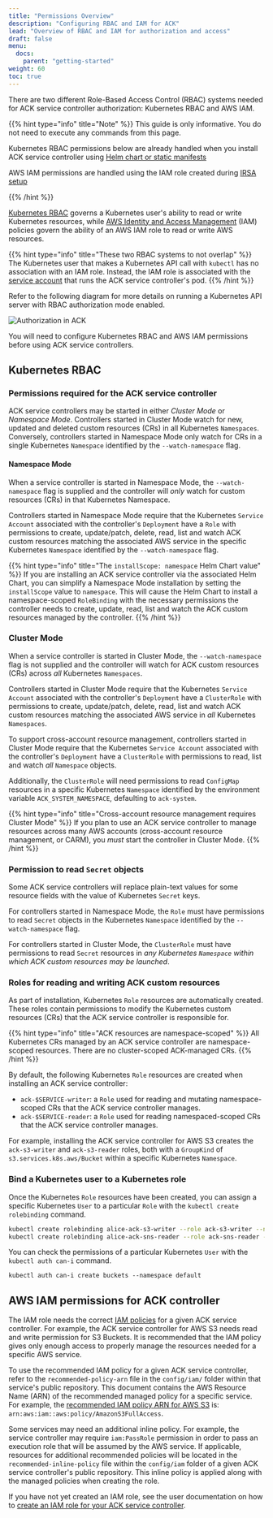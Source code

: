 ```yaml
---
title: "Permissions Overview"
description: "Configuring RBAC and IAM for ACK"
lead: "Overview of RBAC and IAM for authorization and access"
draft: false
menu:
  docs:
    parent: "getting-started"
weight: 60
toc: true
---
```


There are two different Role-Based Access Control (RBAC) systems needed for ACK service controller authorization: Kubernetes RBAC and AWS IAM.

{{% hint type="info" title="Note" %}}
This guide is only informative. You do not need to execute any commands from this page.

Kubernetes RBAC permissions below are already handled when you install ACK service
controller using [Helm chart or static manifests](../install)

AWS IAM permissions are handled using the IAM role created during [IRSA setup](../irsa)

{{% /hint %}}

[Kubernetes RBAC][k8s-rbac] governs a Kubernetes user's ability to read or write Kubernetes resources, while [AWS Identity and Access Management][aws-iam] (IAM) policies govern the ability of an AWS IAM role to read or write AWS resources.

[k8s-rbac]: https://kubernetes.io/docs/reference/access-authn-authz/rbac/
[aws-iam]: https://docs.aws.amazon.com/IAM/latest/UserGuide/access.html

{{% hint type="info" title="These two RBAC systems to not overlap" %}}
The Kubernetes user that makes a Kubernetes API call with `kubectl` has no
association with an IAM role. Instead, the IAM role is associated with the
[service account](https://kubernetes.io/docs/tasks/configure-pod-container/configure-service-account/)
that runs the ACK service controller's pod.
{{% /hint %}}

Refer to the following diagram for more details on running a Kubernetes API server with RBAC authorization mode enabled.

![Authorization in ACK](../images/authorization.png)

You will need to configure Kubernetes RBAC and AWS IAM permissions before using ACK service controllers.

## Kubernetes RBAC

### Permissions required for the ACK service controller

ACK service controllers may be started in either *Cluster Mode* or *Namespace
Mode*. Controllers started in Cluster Mode watch for new, updated and deleted
custom resources (CRs) in all Kubernetes `Namespaces`. Conversely, controllers
started in Namespace Mode only watch for CRs in a single Kubernetes `Namespace`
identified by the `--watch-namespace` flag.

#### Namespace Mode

When a service controller is started in Namespace Mode, the `--watch-namespace`
flag is supplied and the controller will *only* watch for custom resources
(CRs) in that Kubernetes Namespace.

Controllers started in Namespace Mode require that the Kubernetes `Service
Account` associated with the controller's `Deployment` have a `Role` with
permissions to create, update/patch, delete, read, list and watch ACK custom
resources matching the associated AWS service in the specific Kubernetes
`Namespace` identified by the `--watch-namespace` flag.

{{% hint type="info" title="The `installScope: namespace` Helm Chart value" %}}
If you are installing an ACK service controller via the associated Helm Chart,
you can simplify a Namespace Mode installation by setting the `installScope`
value to `namespace`. This will cause the Helm Chart to install a
namespace-scoped `RoleBinding` with the necessary permissions the controller
needs to create, update, read, list and watch the ACK custom resources managed
by the controller.
{{% /hint %}}

### Cluster Mode

When a service controller is started in Cluster Mode, the `--watch-namespace`
flag is not supplied and the controller will watch for ACK custom resources
(CRs) across *all* Kubernetes `Namespaces`.

Controllers started in Cluster Mode require that the Kubernetes `Service
Account` associated with the controller's `Deployment` have a `ClusterRole`
with permissions to create, update/patch, delete, read, list and watch ACK
custom resources matching the associated AWS service in *all* Kubernetes
`Namespaces`.

To support cross-account resource management, controllers started in Cluster
Mode require that the Kubernetes `Service Account` associated with the
controller's `Deployment` have a `ClusterRole` with permissions to read, list
and watch *all* `Namespace` objects.

Additionally, the `ClusterRole` will need permissions to read `ConfigMap`
resources in a specific Kubernetes `Namespace` identified by the environment
variable `ACK_SYSTEM_NAMESPACE`, defaulting to `ack-system`.

{{% hint type="info" title="Cross-account resource management requires Cluster Mode" %}}
If you plan to use an ACK service controller to manage resources across many
AWS accounts (cross-account resource management, or CARM), you *must* start the
controller in Cluster Mode.
{{% /hint %}}

### Permission to read `Secret` objects

Some ACK service controllers will replace plain-text values for some resource
fields with the value of Kubernetes `Secret` keys.

For controllers started in Namespace Mode, the `Role` must have permissions to
read `Secret` objects in the Kubernetes `Namespace` identified by the
`--watch-namespace` flag.

For controllers started in Cluster Mode, the `ClusterRole` must have
permissions to read `Secret` resources in *any Kubernetes `Namespace` within
which ACK custom resources may be launched*.

### Roles for reading and writing ACK custom resources

As part of installation, Kubernetes `Role` resources are automatically created. These roles contain permissions to modify the Kubernetes custom resources (CRs) that the ACK service controller is responsible for.

{{% hint type="info" title="ACK resources are namespace-scoped" %}}
All Kubernetes CRs managed by an ACK service controller are namespace-scoped resources. There are no cluster-scoped ACK-managed CRs.
{{% /hint %}}

By default, the following Kubernetes `Role` resources are created when installing an ACK service controller:

* `ack-$SERVICE-writer`: a `Role` used for reading and mutating namespace-scoped CRs that the ACK service controller manages.
* `ack-$SERVICE-reader`: a `Role` used for reading namespaced-scoped CRs that the ACK service controller manages.

For example, installing the ACK service controller for AWS S3 creates the `ack-s3-writer` and `ack-s3-reader` roles, both with a `GroupKind` of `s3.services.k8s.aws/Bucket` within a specific Kubernetes `Namespace`.

### Bind a Kubernetes user to a Kubernetes role

Once the Kubernetes `Role` resources have been created, you can assign a specific Kubernetes `User` to a particular `Role` with the `kubectl create rolebinding` command.

```bash
kubectl create rolebinding alice-ack-s3-writer --role ack-s3-writer --namespace testing --user alice
kubectl create rolebinding alice-ack-sns-reader --role ack-sns-reader --namespace production --user alice
```

You can check the permissions of a particular Kubernetes `User` with the `kubectl auth can-i` command.
```
kubectl auth can-i create buckets --namespace default
```

## AWS IAM permissions for ACK controller

The IAM role needs the correct [IAM policies][aws-iam] for a given ACK service controller. For example, the ACK service controller for AWS S3 needs read and write permission for S3 Buckets. It is recommended that the IAM policy gives only enough access to properly manage the resources needed for a specific AWS service.

To use the recommended IAM policy for a given ACK service controller, refer to the `recommended-policy-arn` file in the `config/iam/` folder within that service's public repository. This document contains the AWS Resource Name (ARN) of the recommended managed policy for a specific service. For example, the [recommended IAM policy ARN for AWS S3][s3-recommended-arn] is: `arn:aws:iam::aws:policy/AmazonS3FullAccess`.

[s3-recommended-arn]: https://github.com/aws-controllers-k8s/s3-controller/tree/main/config/iam

Some services may need an additional inline policy. For example, the service controller may require `iam:PassRole` permission in order to pass an execution role that will be assumed by the AWS service. If applicable, resources for additional recommended policies will be located in the `recommended-inline-policy` file within the `config/iam` folder of a given ACK service controller's public repository. This inline policy is applied along with the managed policies when creating the role.

If you have not yet created an IAM role, see the user documentation on how to [create an IAM role for your ACK service controller][irsa-docs].

[irsa-docs]: ../irsa/#create-an-iam-role-for-your-ack-service-controller
